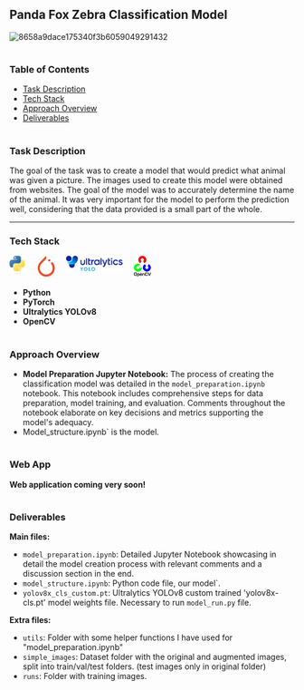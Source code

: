 ## Panda Fox Zebra Classification Model


![8658a9dace175340f3b6059049291432](https://github.com/Qristt/Panda_Fox_classification/assets/154927704/4678e6c7-dafa-4fca-9218-c2e8eed49863)  


#

### Table of Contents

- [Task Description](#task-description)
- [Tech Stack](#tech-stack)
- [Approach Overview](#approach-overview)
- [Deliverables](#deliverables)
#

### Task Description

The goal of the task was to create a model that would predict what animal was given a picture. The images used to create this model were obtained from websites. The goal of the model was to accurately determine the name of the animal. It was very important for the model to perform the prediction well, considering that the data provided is a small part of the whole.

---


### Tech Stack

<img align="left" alt="Java" width="30px" style="padding-right:20px;" src="https://github.com/GorPiliposyan/subway-ticket-barrier-state-detection/blob/main/Images/Python-logo-notext.svg"/>
<img align="left" alt="Java" width="30px" style="padding-right:20px;" src="https://github.com/GorPiliposyan/subway-ticket-barrier-state-detection/blob/main/Images/PyTorch_logo_icon.svg"/>
<img align="left" alt="Java" width="100px" style="padding-right:20px;" src="https://github.com/GorPiliposyan/subway-ticket-barrier-state-detection/blob/main/Images/UltralyticsYOLO_full_blue.svg"/>
<img align="left" alt="Java" width="30px" style="padding-right:20px;" src="https://github.com/GorPiliposyan/subway-ticket-barrier-state-detection/blob/main/Images/OpenCV_Logo.svg"/>
<br />

#

- **Python**
- **PyTorch**
- **Ultralytics YOLOv8**
- **OpenCV**

#

### Approach Overview

- **Model Preparation Jupyter Notebook:** The process of creating the classification model was detailed in the `model_preparation.ipynb` notebook. This notebook includes comprehensive steps for data preparation, model training, and evaluation. Comments throughout the notebook elaborate on key decisions and metrics supporting the model's adequacy.
- Model_structure.ipynb` is the model.


#

### Web App

**Web application coming very soon!**

#


### Deliverables

**Main files:**
- `model_preparation.ipynb`: Detailed Jupyter Notebook showcasing in detail the model creation process with relevant comments and a discussion section in the end.
- `model_structure.ipynb`: Python code file, our model`.
- `yolov8x_cls_custom.pt`: Ultralytics YOLOv8 custom trained 'yolov8x-cls.pt' model weights file. Necessary to run `model_run.py` file.

**Extra files:**
- `utils`: Folder with some helper functions I have used for "model_preparation.ipynb"
- `simple_images`: Dataset folder with the original and augmented images, split into train/val/test folders. (test images only in original folder)
- `runs`: Folder with training images.
